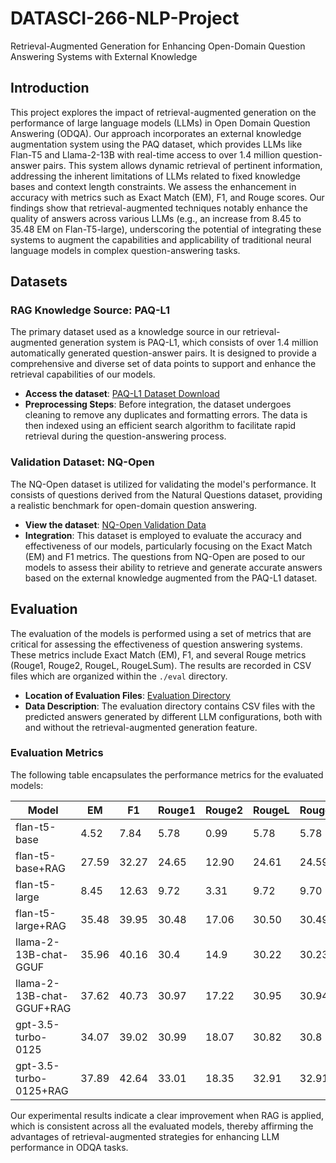 # DATASCI-266-NLP-Project
Retrieval-Augmented Generation for Enhancing Open-Domain Question Answering Systems with External Knowledge

## Introduction
This project explores the impact of retrieval-augmented generation on the performance of large language models (LLMs) in Open Domain Question Answering (ODQA). Our approach incorporates an external knowledge augmentation system using the PAQ dataset, which provides LLMs like Flan-T5 and Llama-2-13B with real-time access to over 1.4 million question-answer pairs. This system allows dynamic retrieval of pertinent information, addressing the inherent limitations of LLMs related to fixed knowledge bases and context length constraints. We assess the enhancement in accuracy with metrics such as Exact Match (EM), F1, and Rouge scores. Our findings show that retrieval-augmented techniques notably enhance the quality of answers across various LLMs (e.g., an increase from 8.45 to 35.48 EM on Flan-T5-large), underscoring the potential of integrating these systems to augment the capabilities and applicability of traditional neural language models in complex question-answering tasks.

## Datasets
### RAG Knowledge Source: PAQ-L1
The primary dataset used as a knowledge source in our retrieval-augmented generation system is PAQ-L1, which consists of over 1.4 million automatically generated question-answer pairs. It is designed to provide a comprehensive and diverse set of data points to support and enhance the retrieval capabilities of our models.

- **Access the dataset**: [PAQ-L1 Dataset Download](https://dl.fbaipublicfiles.com/paq/v1/PAQ_L1.tar.gz)
- **Preprocessing Steps**: Before integration, the dataset undergoes cleaning to remove any duplicates and formatting errors. The data is then indexed using an efficient search algorithm to facilitate rapid retrieval during the question-answering process.

### Validation Dataset: NQ-Open
The NQ-Open dataset is utilized for validating the model's performance. It consists of questions derived from the Natural Questions dataset, providing a realistic benchmark for open-domain question answering.

- **View the dataset**: [NQ-Open Validation Data](https://huggingface.co/datasets/nq_open/viewer/nq_open/validation)
- **Integration**: This dataset is employed to evaluate the accuracy and effectiveness of our models, particularly focusing on the Exact Match (EM) and F1 metrics. The questions from NQ-Open are posed to our models to assess their ability to retrieve and generate accurate answers based on the external knowledge augmented from the PAQ-L1 dataset.

## Evaluation

The evaluation of the models is performed using a set of metrics that are critical for assessing the effectiveness of question answering systems. These metrics include Exact Match (EM), F1, and several Rouge metrics (Rouge1, Rouge2, RougeL, RougeLSum). The results are recorded in CSV files which are organized within the `./eval` directory.

- **Location of Evaluation Files**: [Evaluation Directory](./eval)
- **Data Description**: The evaluation directory contains CSV files with the predicted answers generated by different LLM configurations, both with and without the retrieval-augmented generation feature.

### Evaluation Metrics
The following table encapsulates the performance metrics for the evaluated models:

| Model                     | EM    | F1    | Rouge1 | Rouge2 | RougeL | RougeLSum |
|---------------------------|-------|-------|--------|--------|--------|-----------|
| flan-t5-base              | 4.52  | 7.84  | 5.78   | 0.99   | 5.78   | 5.78      |
| flan-t5-base+RAG          | 27.59 | 32.27 | 24.65  | 12.90  | 24.61  | 24.59     |
| flan-t5-large             | 8.45  | 12.63 | 9.72   | 3.31   | 9.72   | 9.70      |
| flan-t5-large+RAG         | 35.48 | 39.95 | 30.48  | 17.06  | 30.50  | 30.49     |
| llama-2-13B-chat-GGUF     | 35.96 | 40.16 | 30.4   | 14.9   | 30.22  | 30.23     |
| llama-2-13B-chat-GGUF+RAG | 37.62 | 40.73 | 30.97  | 17.22  | 30.95  | 30.94     |
| gpt-3.5-turbo-0125        | 34.07 | 39.02 | 30.99  | 18.07  | 30.82  | 30.8      |
| gpt-3.5-turbo-0125+RAG    | 37.89 | 42.64 | 33.01  | 18.35  | 32.91  | 32.91     |

Our experimental results indicate a clear improvement when RAG is applied, which is consistent across all the evaluated models, thereby affirming the advantages of retrieval-augmented strategies for enhancing LLM performance in ODQA tasks.
